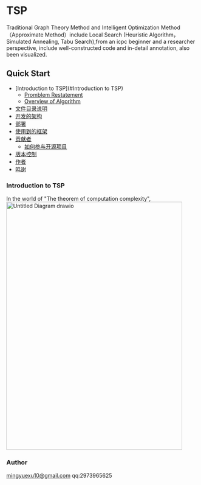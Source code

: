 # TSP
Traditional Graph Theory Method and Intelligent Optimization Method （Approximate Method）include Local Search (Heuristic Algorithm，Simulated Annealing, Tabu Search),from an icpc beginner and a researcher perspective, include well-constructed code and in-detail annotation, also been visualized.


## Quick Start

- [Introduction to TSP](#Introduction to TSP)
  - [Promblem Restatement](#开发前的配置要求)
  - [Overview of Algorithm](#安装步骤)
- [文件目录说明](#文件目录说明)
- [开发的架构](#开发的架构)
- [部署](#部署)
- [使用到的框架](#使用到的框架)
- [贡献者](#贡献者)
  - [如何参与开源项目](#如何参与开源项目)
- [版本控制](#版本控制)
- [作者](#作者)
- [鸣谢](#鸣谢)

### Introduction to TSP

In the world of "The theorem of computation complexity", 
<img width="463" height="652" alt="Untitled Diagram drawio" src="https://github.com/user-attachments/assets/556461f6-8ed2-4c10-bc72-a9116aac573c" />



### Author
mingyuexu10@gmail.com
qq:2973965625
